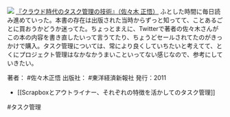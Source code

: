 
[![](https://images-fe.ssl-images-amazon.com/images/I/41tCbYIXsUL._SL160_.jpg)](http://www.amazon.co.jp/exec/obidos/ASIN/B009E5JT8Q/choiyaki81-22/ref=nosim)
[『クラウド時代のタスク管理の技術』（佐々木 正悟）](http://www.amazon.co.jp/exec/obidos/ASIN/B009E5JT8Q/choiyaki81-22/ref=nosim)
ふとした時間に毎日読み進めていった。本書の存在は出版された当時からずっと知ってて、ことあるごとに買おうかどうか迷ってた。ちょっとまえに、Twitterで著者の佐々木さんがこの本の内容を書き直したいって言うてたり、ちょうどセールされてたのがきっかけで購入。タスク管理については、常により良くしていちたいと考えてて、とくにプロジェクト管理はなかなかうまいこといってない感じなので、参考にしていきたい。

著者： #佐々木正悟 
出版社： #東洋経済新報社 
発行：2011

- [[Scrapboxとアウトライナー、それぞれの特徴を活かしてのタスク管理]]

#タスク管理 